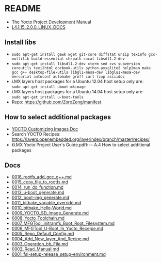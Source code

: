 # README

* [The Yocto Project Development Manual](https://www.yoctoproject.org/docs/1.5.1/dev-manual/dev-manual.html#dev-manual-intro)
* [L4.1.15_2.0.0_LINUX_DOCS](https://www.nxp.com/webapp/Download?colCode=L4.1.15_2.0.0-LINUX-DOCS&Parent_nodeId=1337695836026701499367&Parent_pageType=product&Parent_nodeId=1337695836026701499367&Parent_pageType=product)

## Install libs

* `sudo apt-get install gawk wget git-core diffstat unzip texinfo gcc-multilib build-essential chrpath socat libsdl1.2-dev`
* `sudo apt-get install libsdl1.2-dev xterm sed cvs subversion coreutils texi2html docbook-utils python-pysqlite2 help2man make gcc g++ desktop-file-utils libgl1-mesa-dev libglu1-mesa-dev mercurial autoconf automake groff curl lzop asciidoc`
* i.MX layers host packages for a Ubuntu 12.04 host setup only are:  
  `sudo apt-get install uboot-mkimage`
* i.MX layers host packages for a Ubuntu 14.04 host setup only are:  
  `sudo apt-get install u-boot-tools`
* Repo: https://github.com/ZoroZeng/manifest

## How to select additional packages

* [YOCTO Customizing Images Doc](https://www.yoctoproject.org/docs/1.5.1/dev-manual/dev-manual.html#usingpoky-extend-customimage)
* Search YOCTO Recipes: https://layers.openembedded.org/layerindex/branch/master/recipes/
* 《i.MX Yocto Project User's Guide.pdf》 -- A.4 How to select additional packages

## Docs

* [0016_rootfs_add_gcc_g++.md](docs/0016_rootfs_add_gcc_g++.md)
* [0015_copy_file_to_rootfs.md](docs/0015_copy_file_to_rootfs.md)
* [0014_run_do_function.md](docs/0014_run_do_function.md)
* [0013_u-boot_generate.md](docs/0013_u-boot_generate.md)
* [0012_boot-img_generate.md](docs/0012_boot-img_generate.md)
* [0011_bitbake_variable_override.md](docs/0011_bitbake_variable_override.md)
* [0010_bitbake_Hello-World.md](docs/0010_bitbake_Hello-World.md)
* [0009_YOCTO_SD_Image_Generate.md](docs/0009_YOCTO_SD_Image_Generate.md)
* [0008_Yocto_Toolchain.md](docs/0008_Yocto_Toolchain.md)
* [0007_MFGTool_initramfs_Boot_Root_Filesystem.md](docs/0007_MFGTool_initramfs_Boot_Root_Filesystem.md)
* [0006_MFGTool_U-Boot_In_Yocto_Receipe.md](docs/0006_MFGTool_U-Boot_In_Yocto_Receipe.md)
* [0005_Repo_Default_Config.md](docs/0005_Repo_Default_Config.md)
* [0004_Add_New_layer_And_Recipe.md](docs/0004_Add_New_layer_And_Recipe.md)
* [0003_Operation_bb_File.md](docs/0003_Operation_bb_File.md)
* [0002_Read_Manual.md](docs/0002_Read_Manual.md)
* [0001_fsl-setup-release_setup-environment.md](docs/0001_fsl-setup-release_setup-environment.md)
